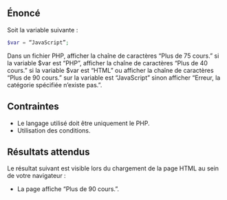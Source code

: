 ## Énoncé

Soit la variable suivante :

``` php
$var = “JavaScript”;
```

Dans un fichier PHP, afficher la chaîne de caractères “Plus de 75 cours.” si la variable $var est “PHP”, afficher la chaîne de caractères “Plus de 40 cours.” si la variable $var est “HTML” ou afficher la chaîne de caractères “Plus de 90 cours.” sur la variable est “JavaScript” sinon afficher “Erreur, la catégorie spécifiée n’existe pas.”.

## Contraintes

- Le langage utilisé doit être uniquement le PHP.
- Utilisation des conditions.

## Résultats attendus

Le résultat suivant est visible lors du chargement de la page HTML au sein de votre navigateur :

- La page affiche “Plus de 90 cours.”.